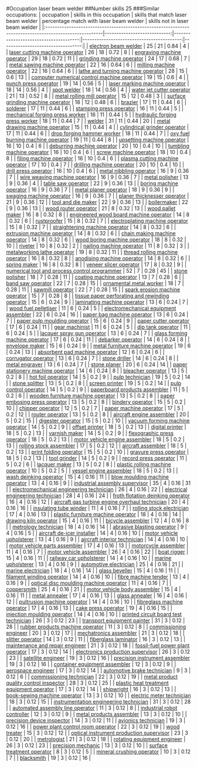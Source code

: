 #Occupation laser beam welder
##Number skills 25
###Similar occupations:
| occupation                                                                                            |   skills in this occupation |   skills that match laser beam welder |   percentage match with laser beam welder |   skills not in laser beam welder |
|:------------------------------------------------------------------------------------------------------|----------------------------:|--------------------------------------:|------------------------------------------:|----------------------------------:|
| [electron beam welder](electron_beam_welder.md)                                                       |                          25 |                                    21 |                                      0.84 |                                 4 |
| [laser cutting machine operator](laser_cutting_machine_operator.md)                                   |                          26 |                                    18 |                                      0.72 |                                 8 |
| [engraving machine operator](engraving_machine_operator.md)                                           |                          29 |                                    18 |                                      0.72 |                                11 |
| [grinding machine operator](grinding_machine_operator.md)                                             |                          24 |                                    17 |                                      0.68 |                                 7 |
| [metal sawing machine operator](metal_sawing_machine_operator.md)                                     |                          22 |                                    16 |                                      0.64 |                                 6 |
| [milling machine operator](milling_machine_operator.md)                                               |                          22 |                                    16 |                                      0.64 |                                 6 |
| [lathe and turning machine operator](lathe_and_turning_machine_operator.md)                           |                          28 |                                    15 |                                      0.6  |                                13 |
| [computer numerical control machine operator](computer_numerical_control_machine_operator.md)         |                          19 |                                    15 |                                      0.6  |                                 4 |
| [punch press operator](punch_press_operator.md)                                                       |                          19 |                                    14 |                                      0.56 |                                 5 |
| [laser marking machine operator](laser_marking_machine_operator.md)                                   |                          18 |                                    14 |                                      0.56 |                                 4 |
| [spot welder](spot_welder.md)                                                                         |                          18 |                                    14 |                                      0.56 |                                 4 |
| [water jet cutter operator](water_jet_cutter_operator.md)                                             |                          21 |                                    13 |                                      0.52 |                                 8 |
| [metal rolling mill operator](metal_rolling_mill_operator.md)                                         |                          15 |                                    12 |                                      0.48 |                                 3 |
| [surface grinding machine operator](surface_grinding_machine_operator.md)                             |                          18 |                                    12 |                                      0.48 |                                 6 |
| [brazier](brazier.md)                                                                                 |                          17 |                                    11 |                                      0.44 |                                 6 |
| [solderer](solderer.md)                                                                               |                          17 |                                    11 |                                      0.44 |                                 6 |
| [stamping press operator](stamping_press_operator.md)                                                 |                          16 |                                    11 |                                      0.44 |                                 5 |
| [mechanical forging press worker](mechanical_forging_press_worker.md)                                 |                          16 |                                    11 |                                      0.44 |                                 5 |
| [hydraulic forging press worker](hydraulic_forging_press_worker.md)                                   |                          18 |                                    11 |                                      0.44 |                                 7 |
| [welder](welder.md)                                                                                   |                          31 |                                    11 |                                      0.44 |                                20 |
| [metal drawing machine operator](metal_drawing_machine_operator.md)                                   |                          15 |                                    11 |                                      0.44 |                                 4 |
| [cylindrical grinder operator](cylindrical_grinder_operator.md)                                       |                          17 |                                    11 |                                      0.44 |                                 6 |
| [drop forging hammer worker](drop_forging_hammer_worker.md)                                           |                          18 |                                    11 |                                      0.44 |                                 7 |
| [oxy fuel burning machine operator](oxy_fuel_burning_machine_operator.md)                             |                          19 |                                    11 |                                      0.44 |                                 8 |
| [upsetting machine operator](upsetting_machine_operator.md)                                           |                          16 |                                    10 |                                      0.4  |                                 6 |
| [deburring machine operator](deburring_machine_operator.md)                                           |                          20 |                                    10 |                                      0.4  |                                10 |
| [tumbling machine operator](tumbling_machine_operator.md)                                             |                          16 |                                    10 |                                      0.4  |                                 6 |
| [screw machine operator](screw_machine_operator.md)                                                   |                          18 |                                    10 |                                      0.4  |                                 8 |
| [filing machine operator](filing_machine_operator.md)                                                 |                          16 |                                    10 |                                      0.4  |                                 6 |
| [plasma cutting machine operator](plasma_cutting_machine_operator.md)                                 |                          17 |                                    10 |                                      0.4  |                                 7 |
| [drilling machine operator](drilling_machine_operator.md)                                             |                          20 |                                    10 |                                      0.4  |                                10 |
| [drill press operator](drill_press_operator.md)                                                       |                          16 |                                    10 |                                      0.4  |                                 6 |
| [metal nibbling operator](metal_nibbling_operator.md)                                                 |                          16 |                                     9 |                                      0.36 |                                 7 |
| [wire weaving machine operator](wire_weaving_machine_operator.md)                                     |                          16 |                                     9 |                                      0.36 |                                 7 |
| [metal polisher](metal_polisher.md)                                                                   |                          13 |                                     9 |                                      0.36 |                                 4 |
| [table saw operator](table_saw_operator.md)                                                           |                          22 |                                     9 |                                      0.36 |                                13 |
| [boring machine operator](boring_machine_operator.md)                                                 |                          16 |                                     9 |                                      0.36 |                                 7 |
| [metal planer operator](metal_planer_operator.md)                                                     |                          18 |                                     9 |                                      0.36 |                                 9 |
| [swaging machine operator](swaging_machine_operator.md)                                               |                          16 |                                     9 |                                      0.36 |                                 7 |
| [planer thicknesser operator](planer_thicknesser_operator.md)                                         |                          21 |                                     9 |                                      0.36 |                                12 |
| [tool and die maker](tool_and_die_maker.md)                                                           |                          22 |                                     9 |                                      0.36 |                                13 |
| [boilermaker](boilermaker.md)                                                                         |                          22 |                                     9 |                                      0.36 |                                13 |
| [wood router operator](wood_router_operator.md)                                                       |                          21 |                                     8 |                                      0.32 |                                13 |
| [wood pallet maker](wood_pallet_maker.md)                                                             |                          16 |                                     8 |                                      0.32 |                                 8 |
| [engineered wood board machine operator](engineered_wood_board_machine_operator.md)                   |                          14 |                                     8 |                                      0.32 |                                 6 |
| [rustproofer](rustproofer.md)                                                                         |                          15 |                                     8 |                                      0.32 |                                 7 |
| [electroplating machine operator](electroplating_machine_operator.md)                                 |                          15 |                                     8 |                                      0.32 |                                 7 |
| [straightening machine operator](straightening_machine_operator.md)                                   |                          14 |                                     8 |                                      0.32 |                                 6 |
| [extrusion machine operator](extrusion_machine_operator.md)                                           |                          14 |                                     8 |                                      0.32 |                                 6 |
| [chain making machine operator](chain_making_machine_operator.md)                                     |                          14 |                                     8 |                                      0.32 |                                 6 |
| [wood boring machine operator](wood_boring_machine_operator.md)                                       |                          18 |                                     8 |                                      0.32 |                                10 |
| [riveter](riveter.md)                                                                                 |                          10 |                                     8 |                                      0.32 |                                 2 |
| [nailing machine operator](nailing_machine_operator.md)                                               |                          11 |                                     8 |                                      0.32 |                                 3 |
| [metalworking lathe operator](metalworking_lathe_operator.md)                                         |                          19 |                                     8 |                                      0.32 |                                11 |
| [thread rolling machine operator](thread_rolling_machine_operator.md)                                 |                          16 |                                     8 |                                      0.32 |                                 8 |
| [anodising machine operator](anodising_machine_operator.md)                                           |                          14 |                                     8 |                                      0.32 |                                 6 |
| [spring maker](spring_maker.md)                                                                       |                          16 |                                     8 |                                      0.32 |                                 8 |
| [veneer slicer operator](veneer_slicer_operator.md)                                                   |                          17 |                                     8 |                                      0.32 |                                 9 |
| [numerical tool and process control programmer](numerical_tool_and_process_control_programmer.md)     |                          52 |                                     7 |                                      0.28 |                                45 |
| [stone polisher](stone_polisher.md)                                                                   |                          18 |                                     7 |                                      0.28 |                                11 |
| [coating machine operator](coating_machine_operator.md)                                               |                          13 |                                     7 |                                      0.28 |                                 6 |
| [band saw operator](band_saw_operator.md)                                                             |                          22 |                                     7 |                                      0.28 |                                15 |
| [ornamental metal worker](ornamental_metal_worker.md)                                                 |                          18 |                                     7 |                                      0.28 |                                11 |
| [sawmill operator](sawmill_operator.md)                                                               |                          22 |                                     7 |                                      0.28 |                                15 |
| [spark erosion machine operator](spark_erosion_machine_operator.md)                                   |                          15 |                                     7 |                                      0.28 |                                 8 |
| [tissue paper perforating and rewinding operator](tissue_paper_perforating_and_rewinding_operator.md) |                          15 |                                     6 |                                      0.24 |                                 9 |
| [laminating machine operator](laminating_machine_operator.md)                                         |                          13 |                                     6 |                                      0.24 |                                 7 |
| [wood fuel pelletiser](wood_fuel_pelletiser.md)                                                       |                          11 |                                     6 |                                      0.24 |                                 5 |
| [electromechanical equipment assembler](electromechanical_equipment_assembler.md)                     |                          22 |                                     6 |                                      0.24 |                                16 |
| [paper bag machine operator](paper_bag_machine_operator.md)                                           |                          13 |                                     6 |                                      0.24 |                                 7 |
| [paper pulp moulding operator](paper_pulp_moulding_operator.md)                                       |                          15 |                                     6 |                                      0.24 |                                 9 |
| [paper cutter operator](paper_cutter_operator.md)                                                     |                          17 |                                     6 |                                      0.24 |                                11 |
| [gear machinist](gear_machinist.md)                                                                   |                          11 |                                     6 |                                      0.24 |                                 5 |
| [dip tank operator](dip_tank_operator.md)                                                             |                          11 |                                     6 |                                      0.24 |                                 5 |
| [lacquer spray gun operator](lacquer_spray_gun_operator.md)                                           |                          13 |                                     6 |                                      0.24 |                                 7 |
| [glass forming machine operator](glass_forming_machine_operator.md)                                   |                          17 |                                     6 |                                      0.24 |                                11 |
| [debarker operator](debarker_operator.md)                                                             |                          14 |                                     6 |                                      0.24 |                                 8 |
| [envelope maker](envelope_maker.md)                                                                   |                          15 |                                     6 |                                      0.24 |                                 9 |
| [metal furniture machine operator](metal_furniture_machine_operator.md)                               |                          19 |                                     6 |                                      0.24 |                                13 |
| [absorbent pad machine operator](absorbent_pad_machine_operator.md)                                   |                          12 |                                     6 |                                      0.24 |                                 6 |
| [corrugator operator](corrugator_operator.md)                                                         |                          13 |                                     6 |                                      0.24 |                                 7 |
| [stone driller](stone_driller.md)                                                                     |                          14 |                                     6 |                                      0.24 |                                 8 |
| [metal engraver](metal_engraver.md)                                                                   |                          13 |                                     6 |                                      0.24 |                                 7 |
| [stone planer](stone_planer.md)                                                                       |                          20 |                                     6 |                                      0.24 |                                14 |
| [paper stationery machine operator](paper_stationery_machine_operator.md)                             |                          14 |                                     6 |                                      0.24 |                                 8 |
| [bleacher operator](bleacher_operator.md)                                                             |                          13 |                                     5 |                                      0.2  |                                 8 |
| [hot foil operator](hot_foil_operator.md)                                                             |                          14 |                                     5 |                                      0.2  |                                 9 |
| [pulp technician](pulp_technician.md)                                                                 |                          19 |                                     5 |                                      0.2  |                                14 |
| [stone splitter](stone_splitter.md)                                                                   |                          13 |                                     5 |                                      0.2  |                                 8 |
| [screen printer](screen_printer.md)                                                                   |                          19 |                                     5 |                                      0.2  |                                14 |
| [pulp control operator](pulp_control_operator.md)                                                     |                          14 |                                     5 |                                      0.2  |                                 9 |
| [paperboard products assembler](paperboard_products_assembler.md)                                     |                          11 |                                     5 |                                      0.2  |                                 6 |
| [wooden furniture machine operator](wooden_furniture_machine_operator.md)                             |                          13 |                                     5 |                                      0.2  |                                 8 |
| [paper embosing press operator](paper_embosing_press_operator.md)                                     |                          13 |                                     5 |                                      0.2  |                                 8 |
| [bindery operator](bindery_operator.md)                                                               |                          15 |                                     5 |                                      0.2  |                                10 |
| [chipper operator](chipper_operator.md)                                                               |                          12 |                                     5 |                                      0.2  |                                 7 |
| [paper machine operator](paper_machine_operator.md)                                                   |                          17 |                                     5 |                                      0.2  |                                12 |
| [router operator](router_operator.md)                                                                 |                          13 |                                     5 |                                      0.2  |                                 8 |
| [aircraft engine assembler](aircraft_engine_assembler.md)                                             |                          20 |                                     5 |                                      0.2  |                                15 |
| [digester operator](digester_operator.md)                                                             |                          15 |                                     5 |                                      0.2  |                                10 |
| [vacuum forming machine operator](vacuum_forming_machine_operator.md)                                 |                          14 |                                     5 |                                      0.2  |                                 9 |
| [offset printer](offset_printer.md)                                                                   |                          18 |                                     5 |                                      0.2  |                                13 |
| [digital printer](digital_printer.md)                                                                 |                          18 |                                     5 |                                      0.2  |                                13 |
| [varnish maker](varnish_maker.md)                                                                     |                          14 |                                     5 |                                      0.2  |                                 9 |
| [flexographic press operator](flexographic_press_operator.md)                                         |                          18 |                                     5 |                                      0.2  |                                13 |
| [motor vehicle engine assembler](motor_vehicle_engine_assembler.md)                                   |                          18 |                                     5 |                                      0.2  |                                13 |
| [rolling stock assembler](rolling_stock_assembler.md)                                                 |                          17 |                                     5 |                                      0.2  |                                12 |
| [aircraft assembler](aircraft_assembler.md)                                                           |                          18 |                                     5 |                                      0.2  |                                13 |
| [print folding operator](print_folding_operator.md)                                                   |                          15 |                                     5 |                                      0.2  |                                10 |
| [gravure press operator](gravure_press_operator.md)                                                   |                          18 |                                     5 |                                      0.2  |                                13 |
| [tool grinder](tool_grinder.md)                                                                       |                          14 |                                     5 |                                      0.2  |                                 9 |
| [record press operator](record_press_operator.md)                                                     |                          11 |                                     5 |                                      0.2  |                                 6 |
| [lacquer maker](lacquer_maker.md)                                                                     |                          13 |                                     5 |                                      0.2  |                                 8 |
| [plastic rolling machine operator](plastic_rolling_machine_operator.md)                               |                          10 |                                     5 |                                      0.2  |                                 5 |
| [vessel engine assembler](vessel_engine_assembler.md)                                                 |                          18 |                                     5 |                                      0.2  |                                13 |
| [wash deinking operator](wash_deinking_operator.md)                                                   |                          15 |                                     4 |                                      0.16 |                                11 |
| [blow moulding machine operator](blow_moulding_machine_operator.md)                                   |                          13 |                                     4 |                                      0.16 |                                 9 |
| [industrial assembly supervisor](industrial_assembly_supervisor.md)                                   |                          35 |                                     4 |                                      0.16 |                                31 |
| [electromechanical engineering technician](electromechanical_engineering_technician.md)               |                          26 |                                     4 |                                      0.16 |                                22 |
| [electrical engineering technician](electrical_engineering_technician.md)                             |                          28 |                                     4 |                                      0.16 |                                24 |
| [froth flotation deinking operator](froth_flotation_deinking_operator.md)                             |                          16 |                                     4 |                                      0.16 |                                12 |
| [aircraft gas turbine engine overhaul technician](aircraft_gas_turbine_engine_overhaul_technician.md) |                          20 |                                     4 |                                      0.16 |                                16 |
| [insulating tube winder](insulating_tube_winder.md)                                                   |                          11 |                                     4 |                                      0.16 |                                 7 |
| [rolling stock electrician](rolling_stock_electrician.md)                                             |                          17 |                                     4 |                                      0.16 |                                13 |
| [plastic furniture machine operator](plastic_furniture_machine_operator.md)                           |                          18 |                                     4 |                                      0.16 |                                14 |
| [drawing kiln operator](drawing_kiln_operator.md)                                                     |                          15 |                                     4 |                                      0.16 |                                11 |
| [bicycle assembler](bicycle_assembler.md)                                                             |                          12 |                                     4 |                                      0.16 |                                 8 |
| [metrology technician](metrology_technician.md)                                                       |                          18 |                                     4 |                                      0.16 |                                14 |
| [abrasive blasting operator](abrasive_blasting_operator.md)                                           |                           9 |                                     4 |                                      0.16 |                                 5 |
| [aircraft de-icer installer](aircraft_de-icer_installer.md)                                           |                          14 |                                     4 |                                      0.16 |                                10 |
| [motor vehicle upholsterer](motor_vehicle_upholsterer.md)                                             |                          13 |                                     4 |                                      0.16 |                                 9 |
| [aircraft interior technician](aircraft_interior_technician.md)                                       |                          14 |                                     4 |                                      0.16 |                                10 |
| [motor vehicle parts assembler](motor_vehicle_parts_assembler.md)                                     |                          17 |                                     4 |                                      0.16 |                                13 |
| [motorcycle assembler](motorcycle_assembler.md)                                                       |                          11 |                                     4 |                                      0.16 |                                 7 |
| [motor vehicle assembler](motor_vehicle_assembler.md)                                                 |                          26 |                                     4 |                                      0.16 |                                22 |
| [boat rigger](boat_rigger.md)                                                                         |                          15 |                                     4 |                                      0.16 |                                11 |
| [railway car upholsterer](railway_car_upholsterer.md)                                                 |                          14 |                                     4 |                                      0.16 |                                10 |
| [marine upholsterer](marine_upholsterer.md)                                                           |                          13 |                                     4 |                                      0.16 |                                 9 |
| [automotive electrician](automotive_electrician.md)                                                   |                          25 |                                     4 |                                      0.16 |                                21 |
| [marine electrician](marine_electrician.md)                                                           |                          18 |                                     4 |                                      0.16 |                                14 |
| [glass beveller](glass_beveller.md)                                                                   |                          15 |                                     4 |                                      0.16 |                                11 |
| [filament winding operator](filament_winding_operator.md)                                             |                          14 |                                     4 |                                      0.16 |                                10 |
| [fibre machine tender](fibre_machine_tender.md)                                                       |                          13 |                                     4 |                                      0.16 |                                 9 |
| [optical disc moulding machine operator](optical_disc_moulding_machine_operator.md)                   |                          11 |                                     4 |                                      0.16 |                                 7 |
| [coppersmith](coppersmith.md)                                                                         |                          25 |                                     4 |                                      0.16 |                                21 |
| [motor vehicle body assembler](motor_vehicle_body_assembler.md)                                       |                          15 |                                     4 |                                      0.16 |                                11 |
| [metal annealer](metal_annealer.md)                                                                   |                          17 |                                     4 |                                      0.16 |                                13 |
| [glass annealer](glass_annealer.md)                                                                   |                          16 |                                     4 |                                      0.16 |                                12 |
| [pultrusion machine operator](pultrusion_machine_operator.md)                                         |                          14 |                                     4 |                                      0.16 |                                10 |
| [fibreglass machine operator](fibreglass_machine_operator.md)                                         |                          17 |                                     4 |                                      0.16 |                                13 |
| [cake press operator](cake_press_operator.md)                                                         |                          19 |                                     4 |                                      0.16 |                                15 |
| [injection moulding operator](injection_moulding_operator.md)                                         |                          14 |                                     4 |                                      0.16 |                                10 |
| [printed circuit board test technician](printed_circuit_board_test_technician.md)                     |                          26 |                                     3 |                                      0.12 |                                23 |
| [transport equipment painter](transport_equipment_painter.md)                                         |                          31 |                                     3 |                                      0.12 |                                28 |
| [rubber products machine operator](rubber_products_machine_operator.md)                               |                          11 |                                     3 |                                      0.12 |                                 8 |
| [commissioning engineer](commissioning_engineer.md)                                                   |                          20 |                                     3 |                                      0.12 |                                17 |
| [mechatronics assembler](mechatronics_assembler.md)                                                   |                          21 |                                     3 |                                      0.12 |                                18 |
| [slitter operator](slitter_operator.md)                                                               |                          14 |                                     3 |                                      0.12 |                                11 |
| [fiberglass laminator](fiberglass_laminator.md)                                                       |                          16 |                                     3 |                                      0.12 |                                13 |
| [maintenance and repair engineer](maintenance_and_repair_engineer.md)                                 |                          21 |                                     3 |                                      0.12 |                                18 |
| [fossil-fuel power plant operator](fossil-fuel_power_plant_operator.md)                               |                          17 |                                     3 |                                      0.12 |                                14 |
| [electronics production supervisor](electronics_production_supervisor.md)                             |                          26 |                                     3 |                                      0.12 |                                23 |
| [satellite engineer](satellite_engineer.md)                                                           |                          19 |                                     3 |                                      0.12 |                                16 |
| [precision instrument assembler](precision_instrument_assembler.md)                                   |                          19 |                                     3 |                                      0.12 |                                16 |
| [container equipment assembler](container_equipment_assembler.md)                                     |                          12 |                                     3 |                                      0.12 |                                 9 |
| [aerospace engineer](aerospace_engineer.md)                                                           |                          17 |                                     3 |                                      0.12 |                                14 |
| [automotive brake technician](automotive_brake_technician.md)                                         |                           9 |                                     3 |                                      0.12 |                                 6 |
| [commissioning technician](commissioning_technician.md)                                               |                          22 |                                     3 |                                      0.12 |                                19 |
| [metal product quality control inspector](metal_product_quality_control_inspector.md)                 |                          28 |                                     3 |                                      0.12 |                                25 |
| [plastic heat treatment equipment operator](plastic_heat_treatment_equipment_operator.md)             |                          17 |                                     3 |                                      0.12 |                                14 |
| [shipwright](shipwright.md)                                                                           |                          16 |                                     3 |                                      0.12 |                                13 |
| [book-sewing machine operator](book-sewing_machine_operator.md)                                       |                          13 |                                     3 |                                      0.12 |                                10 |
| [electric meter technician](electric_meter_technician.md)                                             |                          18 |                                     3 |                                      0.12 |                                15 |
| [instrumentation engineering technician](instrumentation_engineering_technician.md)                   |                          31 |                                     3 |                                      0.12 |                                28 |
| [automated assembly line operator](automated_assembly_line_operator.md)                               |                          11 |                                     3 |                                      0.12 |                                 8 |
| [industrial robot controller](industrial_robot_controller.md)                                         |                          12 |                                     3 |                                      0.12 |                                 9 |
| [metal products assembler](metal_products_assembler.md)                                               |                          13 |                                     3 |                                      0.12 |                                10 |
| [precision device inspector](precision_device_inspector.md)                                           |                          14 |                                     3 |                                      0.12 |                                11 |
| [avionics technician](avionics_technician.md)                                                         |                          19 |                                     3 |                                      0.12 |                                16 |
| [power plant control room operator](power_plant_control_room_operator.md)                             |                          22 |                                     3 |                                      0.12 |                                19 |
| [wood treater](wood_treater.md)                                                                       |                          15 |                                     3 |                                      0.12 |                                12 |
| [optical instrument production supervisor](optical_instrument_production_supervisor.md)               |                          23 |                                     3 |                                      0.12 |                                20 |
| [metrologist](metrologist.md)                                                                         |                          21 |                                     3 |                                      0.12 |                                18 |
| [rotating equipment engineer](rotating_equipment_engineer.md)                                         |                          26 |                                     3 |                                      0.12 |                                23 |
| [precision mechanic](precision_mechanic.md)                                                           |                          13 |                                     3 |                                      0.12 |                                10 |
| [surface treatment operator](surface_treatment_operator.md)                                           |                           8 |                                     3 |                                      0.12 |                                 5 |
| [mineral crushing operator](mineral_crushing_operator.md)                                             |                          10 |                                     3 |                                      0.12 |                                 7 |
| [blacksmith](blacksmith.md)                                                                           |                          19 |                                     3 |                                      0.12 |                                16 |
